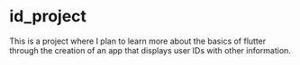 # id_project

This is a project where I plan to learn more about the basics of flutter through the creation of an app that displays user IDs with other information.
